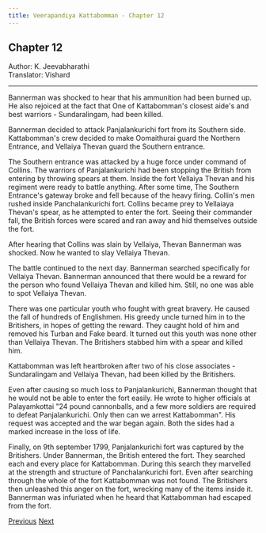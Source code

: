 ```yaml
---
title: Veerapandiya Kattabomman - Chapter 12
---
```


## Chapter 12
Author: K. Jeevabharathi  
Translator: Vishard

---

Bannerman was shocked to hear that his ammunition had been burned up. He also rejoiced at the fact that One of Kattabomman's closest aide's and best warriors - Sundaralingam, had been killed. 

Bannerman decided to attack Panjalankurichi fort from its Southern side. Kattabomman's crew decided to make Oomaithurai guard the Northern Entrance, and Vellaiya Thevan guard the Southern entrance. 

The Southern entrance was attacked by a huge force under command of Collins. The warriors of Panjalankurichi had been stopping the British from entering by throwing spears at them. Inside the fort Vellaiya Thevan and his regiment were ready to battle anything. After some time, The Southern Entrance's gateway broke and fell because of the heavy firing. Collin's men rushed inside Panchalankurichi fort. Collins became prey to Vellaiaya Thevan's spear, as he attempted to enter the fort. Seeing their commander fall, the British forces were scared and ran away and hid themselves outside the fort. 

After hearing that Collins was slain by Vellaiya, Thevan Bannerman was shocked. Now he wanted to slay Vellaiya Thevan.

The battle continued to the next day. Bannerman searched specifically for Vellaiya Thevan. Bannerman announced that there would be a reward for the person who found Vellaiya Thevan and killed him. Still, no one was able to spot Vellaiya Thevan.

There was one particular youth who fought with great bravery. He caused the fall of hundreds of Englishmen. His greedy uncle turned him in to the Britishers, in hopes of getting the reward. They caught hold of him and removed his Turban and Fake beard. It turned out this youth was none other than Vellaiya Thevan. The Britishers stabbed him with a spear and killed him. 

Kattabomman was left heartbroken after two of his close associates - Sundaralingam and Vellaiya Thevan, had been killed by the Britishers. 

Even after causing so much loss to Panjalankurichi, Bannerman thought that he would not be able to enter the fort easily. He wrote to higher officials at Palayamkottai 
"24 pound cannonballs, and a few more soldiers are required to defeat Panjalankurichi. Only then can we arrest Kattabomman". His request was accepted and the war began again. Both the sides had a marked increase in the loss of life.

Finally, on 9th september 1799, Panjalankurichi fort was captured by the Britishers. Under Bannerman, the British entered the fort. They searched each and every place for Kattabomman. During this search they marvelled at the strength and structure of Panchalankurichi fort. Even after searching through the whole of the fort Kattabomman was not found. The Britishers then unleashed this anger on the fort, wrecking many of the items inside it. Bannerman was infuriated when he heard that Kattabomman had escaped from the fort.

<span class="prev">[Previous](./chapter-11.md)</span>
<span class="next">[Next](./chapter-13.md)</span>